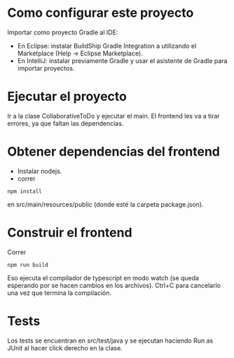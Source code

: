 # Como configurar este proyecto

Importar como proyecto Gradle al IDE:
- En Eclipse: instalar BuildShip Gradle Integration a utilizando el Marketplace (Help -> Eclipse Marketplace). 
- En IntelliJ: instalar previamente Gradle y usar el asistente de Gradle para importar proyectos.

# Ejecutar el proyecto

Ir a la clase CollaborativeToDo y ejecutar el main. El frontend les va a tirar errores, ya que faltan las dependencias.

# Obtener dependencias del frontend
- Instalar nodejs.
- correr
```
npm install
```

en src/main/resources/public (donde esté la carpeta package.json).

# Construir el frontend

Correr

```
npm run build
```

Eso ejecuta el compilador de typescript en modo watch (se queda esperando por se hacen cambios en los archivos). Ctrl+C para cancelarlo una vez que termina la compilación.

# Tests

Los tests se encuentran en src/test/java y se ejecutan haciendo Run as JUnit al hacer click derecho en la clase.
